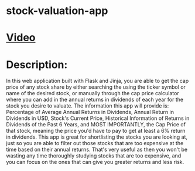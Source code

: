 # stock-valuation-app
# [Video](https://www.youtube.com/watch?v=JKcvp7ToSac&t=2s)
# Description: 
In this web application built with Flask and Jinja, you are able to get the cap price of any stock share by either searching the using the ticker symbol or name of the desired stock, 
or manually through the cap price calculator where you can add in the annual returns in dividends of each year for the stock you desire to valuate. The information this app will provide
is: Percentage of Average Annual Returns in Dividends, Annual Return in Dividends in U$D, Stock's Current Price, Historical Information of Returns in Dividends of the Past 6 Years,
and MOST IMPORTANTLY, the Cap Price of that stock, meaning the price you'd have to pay to get at least a 6% return in dividends. 
This app is great for shortlisting the stocks you are looking at, just so you are able to filter out those stocks that are too expensive at the time based on their annual returns. 
That's very useful as then you won't be wasting any time thoroughly studying stocks that are too expensive, and you can focus on the ones that can give you greater returns and less risk.
